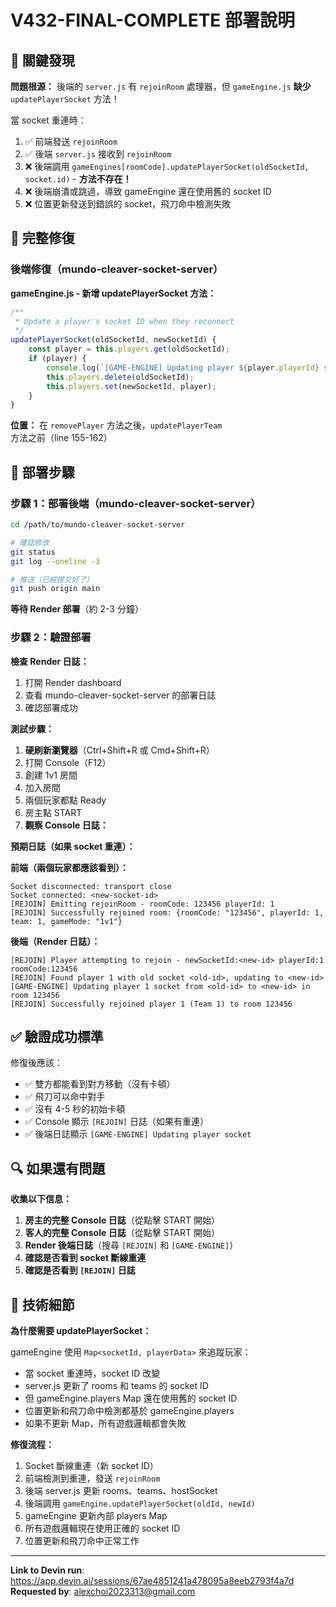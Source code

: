 # V432-FINAL-COMPLETE 部署說明

## 🔴 關鍵發現

**問題根源：**
後端的 `server.js` 有 `rejoinRoom` 處理器，但 `gameEngine.js` **缺少** `updatePlayerSocket` 方法！

當 socket 重連時：
1. ✅ 前端發送 `rejoinRoom` 
2. ✅ 後端 `server.js` 接收到 `rejoinRoom`
3. ❌ 後端調用 `gameEngines[roomCode].updatePlayerSocket(oldSocketId, socket.id)` - **方法不存在！**
4. ❌ 後端崩潰或跳過，導致 gameEngine 還在使用舊的 socket ID
5. ❌ 位置更新發送到錯誤的 socket，飛刀命中檢測失敗

## 🔧 完整修復

### 後端修復（mundo-cleaver-socket-server）

**gameEngine.js - 新增 updatePlayerSocket 方法：**
```javascript
/**
 * Update a player's socket ID when they reconnect
 */
updatePlayerSocket(oldSocketId, newSocketId) {
    const player = this.players.get(oldSocketId);
    if (player) {
        console.log(`[GAME-ENGINE] Updating player ${player.playerId} socket from ${oldSocketId} to ${newSocketId} in room ${this.roomCode}`);
        this.players.delete(oldSocketId);
        this.players.set(newSocketId, player);
    }
}
```

**位置：** 在 `removePlayer` 方法之後，`updatePlayerTeam` 方法之前（line 155-162）

## 🚀 部署步驟

### 步驟 1：部署後端（mundo-cleaver-socket-server）

```bash
cd /path/to/mundo-cleaver-socket-server

# 確認修改
git status
git log --oneline -3

# 推送（已經提交好了）
git push origin main
```

**等待 Render 部署**（約 2-3 分鐘）

### 步驟 2：驗證部署

**檢查 Render 日誌：**
1. 打開 Render dashboard
2. 查看 mundo-cleaver-socket-server 的部署日誌
3. 確認部署成功

**測試步驟：**
1. **硬刷新瀏覽器**（Ctrl+Shift+R 或 Cmd+Shift+R）
2. 打開 Console（F12）
3. 創建 1v1 房間
4. 加入房間
5. 兩個玩家都點 Ready
6. 房主點 START
7. **觀察 Console 日誌：**

**預期日誌（如果 socket 重連）：**

**前端（兩個玩家都應該看到）：**
```
Socket disconnected: transport close
Socket connected: <new-socket-id>
[REJOIN] Emitting rejoinRoom - roomCode: 123456 playerId: 1
[REJOIN] Successfully rejoined room: {roomCode: "123456", playerId: 1, team: 1, gameMode: "1v1"}
```

**後端（Render 日誌）：**
```
[REJOIN] Player attempting to rejoin - newSocketId:<new-id> playerId:1 roomCode:123456
[REJOIN] Found player 1 with old socket <old-id>, updating to <new-id>
[GAME-ENGINE] Updating player 1 socket from <old-id> to <new-id> in room 123456
[REJOIN] Successfully rejoined player 1 (Team 1) to room 123456
```

## ✅ 驗證成功標準

修復後應該：
- ✅ 雙方都能看到對方移動（沒有卡頓）
- ✅ 飛刀可以命中對手
- ✅ 沒有 4-5 秒的初始卡頓
- ✅ Console 顯示 `[REJOIN]` 日誌（如果有重連）
- ✅ 後端日誌顯示 `[GAME-ENGINE] Updating player socket`

## 🔍 如果還有問題

**收集以下信息：**
1. **房主的完整 Console 日誌**（從點擊 START 開始）
2. **客人的完整 Console 日誌**（從點擊 START 開始）
3. **Render 後端日誌**（搜尋 `[REJOIN]` 和 `[GAME-ENGINE]`）
4. **確認是否看到 socket 斷線重連**
5. **確認是否看到 `[REJOIN]` 日誌**

## 📝 技術細節

**為什麼需要 updatePlayerSocket：**

gameEngine 使用 `Map<socketId, playerData>` 來追蹤玩家：
- 當 socket 重連時，socket ID 改變
- server.js 更新了 rooms 和 teams 的 socket ID
- 但 gameEngine.players Map 還在使用舊的 socket ID
- 位置更新和飛刀命中檢測都基於 gameEngine.players
- 如果不更新 Map，所有遊戲邏輯都會失敗

**修復流程：**
1. Socket 斷線重連（新 socket ID）
2. 前端檢測到重連，發送 `rejoinRoom`
3. 後端 server.js 更新 rooms、teams、hostSocket
4. 後端調用 `gameEngine.updatePlayerSocket(oldId, newId)`
5. gameEngine 更新內部 players Map
6. 所有遊戲邏輯現在使用正確的 socket ID
7. 位置更新和飛刀命中正常工作

---

**Link to Devin run**: https://app.devin.ai/sessions/67ae4851241a478095a8eeb2793f4a7d
**Requested by**: alexchoi2023313@gmail.com
